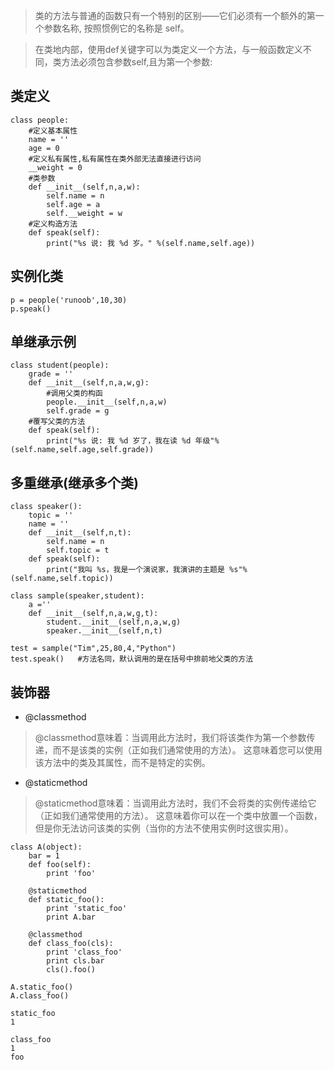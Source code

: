 > 类的方法与普通的函数只有一个特别的区别——它们必须有一个额外的第一个参数名称, 按照惯例它的名称是 self。

> 在类地内部，使用def关键字可以为类定义一个方法，与一般函数定义不同，类方法必须包含参数self,且为第一个参数:

## 类定义
```
class people:
    #定义基本属性
    name = ''
    age = 0
    #定义私有属性,私有属性在类外部无法直接进行访问
    __weight = 0
    #类参数
    def __init__(self,n,a,w):
        self.name = n
        self.age = a
        self.__weight = w
    #定义构造方法
    def speak(self):
        print("%s 说: 我 %d 岁。" %(self.name,self.age))
```

## 实例化类
```
p = people('runoob',10,30)
p.speak()
```

## 单继承示例
```
class student(people):
    grade = ''
    def __init__(self,n,a,w,g):
        #调用父类的构函
        people.__init__(self,n,a,w)
        self.grade = g
    #覆写父类的方法
    def speak(self):
        print("%s 说: 我 %d 岁了，我在读 %d 年级"%(self.name,self.age,self.grade))
```

## 多重继承(继承多个类)
```
class speaker():
    topic = ''
    name = ''
    def __init__(self,n,t):
        self.name = n
        self.topic = t
    def speak(self):
        print("我叫 %s，我是一个演说家，我演讲的主题是 %s"%(self.name,self.topic))
        
class sample(speaker,student):
    a =''
    def __init__(self,n,a,w,g,t):
        student.__init__(self,n,a,w,g)
        speaker.__init__(self,n,t)
```
```
test = sample("Tim",25,80,4,"Python")
test.speak()   #方法名同，默认调用的是在括号中排前地父类的方法
```

## 装饰器
- @classmethod
> @classmethod意味着：当调用此方法时，我们将该类作为第一个参数传递，而不是该类的实例（正如我们通常使用的方法）。 这意味着您可以使用该方法中的类及其属性，而不是特定的实例。

- @staticmethod
> @staticmethod意味着：当调用此方法时，我们不会将类的实例传递给它（正如我们通常使用的方法）。 这意味着你可以在一个类中放置一个函数，但是你无法访问该类的实例（当你的方法不使用实例时这很实用）。

```
class A(object):  
    bar = 1  
    def foo(self):  
        print 'foo'  
 
    @staticmethod  
    def static_foo():  
        print 'static_foo'  
        print A.bar  
 
    @classmethod  
    def class_foo(cls):  
        print 'class_foo'  
        print cls.bar  
        cls().foo()
        
A.static_foo()  
A.class_foo()
```
```
static_foo
1

class_foo
1
foo
```